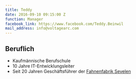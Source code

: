 ```yaml
---
title: Teddy
date: 2016-09-10 09:15:00 Z
function: Manager
facebook_link: https://www.facebook.com/Teddy.Beinwil
mail_address: info@voltagearc.com
---
```


## Beruflich
* Kaufmännische Berufschule
* 10 Jahre IT-Entwicklungsleiter
* Seit 20 Jahren Geschäftsführer der [Fahnenfabrik Sevelen](http://http://www.fahnenfabrik.ch/)